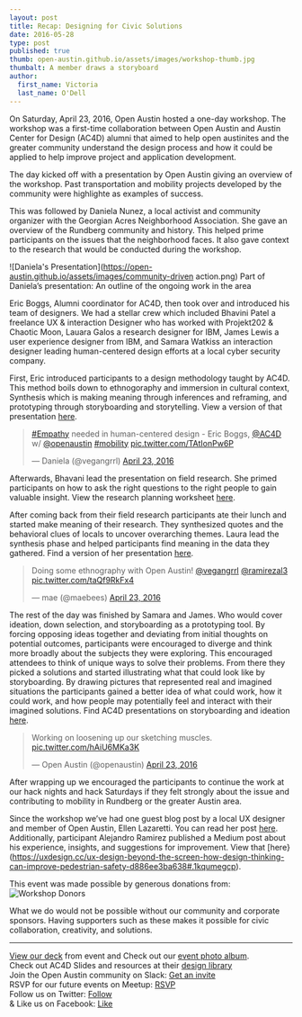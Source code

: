 ```yaml
---
layout: post
title: Recap: Designing for Civic Solutions
date: 2016-05-28
type: post
published: true
thumb: open-austin.github.io/assets/images/workshop-thumb.jpg
thumbalt: A member draws a storyboard
author:
  first_name: Victoria
  last_name: O'Dell
---
```

On Saturday, April 23, 2016, Open Austin hosted a one-day workshop. The workshop was a first-time collaboration between Open Austin and Austin Center for Design (AC4D) alumni that aimed to help open austinites and the greater community understand the design process and how it could be applied to help improve project and application development.  


The day kicked off with a presentation by Open Austin giving an overview of the workshop. Past transportation and mobility projects developed by the community were highlighte as examples of success.


This was followed by Daniela Nunez, a local activist and community organizer with the Georgian Acres Neighborhood Association. She gave an overview of the Rundberg community and history. This helped prime participants on the issues that the neighborhood faces. It also gave context to the research that would be conducted during the workshop. 

![Daniela's Presentation](https://open-austin.github.io/assets/images/community-driven action.png)
Part of Daniela’s presentation: An outline of the ongoing work in the area

Eric Boggs, Alumni coordinator for AC4D, then took over and introduced his team of designers. We had a stellar crew which included Bhavini Patel a freelance UX & interaction Designer who has worked with Projekt202 & Chaotic Moon, Lauara Galos a research designer for IBM, James Lewis a user experience designer from IBM, and Samara Watkiss an interaction designer leading human-centered design efforts at a local cyber security company. 

First, Eric introduced participants to a design methodology taught by AC4D. This method boils down to ethnogoraphy and immersion in cultural context, Synthesis which is making meaning through inferences and reframing, and prototyping through storyboarding and storytelling. View a version of that presentation [here](http://library.ac4d.com/d/AC4D_designlibrary_Ethnographic_research.pdf).

<blockquote class="twitter-tweet" data-lang="en"><p lang="en" dir="ltr"><a href="https://twitter.com/hashtag/Empathy?src=hash">#Empathy</a> needed in human-centered design - Eric Boggs, <a href="https://twitter.com/AC4D">@AC4D</a> w/ <a href="https://twitter.com/openaustin">@openaustin</a> <a href="https://twitter.com/hashtag/mobility?src=hash">#mobility</a> <a href="https://t.co/TAtIonPw6P">pic.twitter.com/TAtIonPw6P</a></p>&mdash; Daniela (@vegangrrl) <a href="https://twitter.com/vegangrrl/status/723899500662661125">April 23, 2016</a></blockquote>
<script async src="//platform.twitter.com/widgets.js" charset="utf-8"></script>

Afterwards, Bhavani lead the presentation on field research. She primed participants on how to ask the right questions to the right people to gain valuable insight. View the research planning worksheet [here](http://library.ac4d.com/d/AC4D_designlibrary_worksheet_DesignResearch.pdf).


After coming back from their field research participants ate their lunch and started make meaning of their research. They synthesized quotes and the behavioral clues of locals to uncover overarching themes. Laura lead the synthesis phase and helped participants find meaning in the data they gathered. Find a version of her presentation [here](http://library.ac4d.com/d/AC4D_designlibrary_worksheet_DesignResearch.pdf).  

<blockquote class="twitter-tweet" data-lang="en"><p lang="en" dir="ltr">Doing some ethnography with Open Austin! <a href="https://twitter.com/vegangrrl">@vegangrrl</a> <a href="https://twitter.com/ramirezal3">@ramirezal3</a> <a href="https://t.co/taQf9RkFx4">pic.twitter.com/taQf9RkFx4</a></p>&mdash; mae (@maebees) <a href="https://twitter.com/maebees/status/723922394889379842">April 23, 2016</a></blockquote>
<script async src="//platform.twitter.com/widgets.js" charset="utf-8"></script>

The rest of the day was finished by Samara and James. Who would cover ideation, down selection, and storyboarding as a prototyping tool. By forcing opposing ideas together and deviating from initial thoughts on potential outcomes, participants were encouraged to diverge and think more broadly about the subjects they were exploring. This encouraged attendees to think of unique ways to solve their problems. From there they picked a solutions and started illustrating what that could look like by storyboarding. By drawing pictures that represented real and imagined situations the participants gained a better idea of what could work, how it could work, and how people may potentially feel and interact with their imagined solutions. Find AC4D presentations on storyboarding and ideation [here](http://library.ac4d.com/). 

<blockquote class="twitter-tweet" data-lang="en"><p lang="en" dir="ltr">Working on loosening up our sketching muscles. <a href="https://t.co/hAiU6MKa3K">pic.twitter.com/hAiU6MKa3K</a></p>&mdash; Open Austin (@openaustin) <a href="https://twitter.com/openaustin/status/723969580138295297">April 23, 2016</a></blockquote>
<script async src="//platform.twitter.com/widgets.js" charset="utf-8"></script>


After wrapping up we encouraged the participants to continue the work at our hack nights and hack Saturdays if they felt strongly about the issue and contributing to mobility in Rundberg or the greater Austin area.


Since the workshop we’ve had one guest blog post by a local UX designer and member of Open Austin, Ellen Lazaretti. You can read her post [here](http://www.open-austin.org/blog/2016/05/04/my-day-as-a-uxer-designing-for-civic-solutions). Additionally, participant Alejandro Ramirez published a Medium post about his experience, insights, and suggestions for improvement. View that [here}(https://uxdesign.cc/ux-design-beyond-the-screen-how-design-thinking-can-improve-pedestrian-safety-d886ee3ba638#.1kqumegcp). 

This event was made possible by generous donations from:
![Workshop Donors](http://open-austin.github.io/assets/images/workshopdonors.jpg)

What we do would not be possible without our community and corporate sponsors. Having supporters such as these makes it possible for civic collaboration, creativity, and solutions. 

---

[View our deck](https://drive.google.com/open?id=1_X1nwd5g2EpDGmsf5eVlGs5IOWgPypZ6ZDXdTgi6UoM) from event and Check out our [event photo album](https://drive.google.com/open?id=0B1cMlEZm_nJ0YkdHTkF6QWJEejA).
<br>
Check out AC4D Slides and resources at their [design library](http://library.ac4d.com/)
<br>
Join the Open Austin community on Slack: [Get an invite](http://slack.open-austin.org/)
<br>
RSVP for our future events on Meetup: [RSVP](http://www.meetup.com/Open-Austin/events/231148616/)
<br>
Follow us on Twitter: [Follow](https://twitter.com/openaustin?lang=en)
<br>
& Like us on Facebook: [Like](https://www.facebook.com/Open-Austin-412390968837071/)
